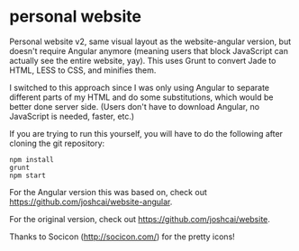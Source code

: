 personal website
=================

Personal website v2, same visual layout as the website-angular version, but doesn't require Angular anymore (meaning users that block JavaScript can actually see the entire website, yay). This uses Grunt to convert Jade to HTML, LESS to CSS, and minifies them.

I switched to this approach since I was only using Angular to separate different parts of my HTML and do some substitutions, which would be better done server side. (Users don't have to download Angular, no JavaScript is needed, faster, etc.)

If you are trying to run this yourself, you will have to do the following after cloning the git repository:

```shell
npm install
grunt
npm start
```

For the Angular version this was based on, check out https://github.com/joshcai/website-angular.

For the original version, check out https://github.com/joshcai/website.

Thanks to Socicon (http://socicon.com/) for the pretty icons!

